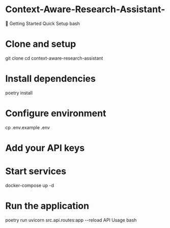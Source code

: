 # Context-Aware-Research-Assistant-

🚀 Getting Started
Quick Setup
bash
# Clone and setup
git clone <repository>
cd context-aware-research-assistant

# Install dependencies
poetry install

# Configure environment
cp .env.example .env
# Add your API keys

# Start services
docker-compose up -d

# Run the application
poetry run uvicorn src.api.routes:app --reload
API Usage
bash
